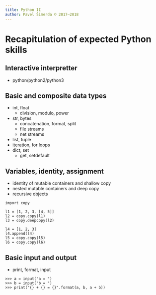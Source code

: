 ```yaml
---
title: Python II
author: Pavel Šimerda © 2017–2018
---
```


# Recapitulation of expected Python skills

## Interactive interpretter

  * python/python2/python3

## Basic and composite data types

  * int, float
      - division, modulo, power
  * str, bytes
      - concatenation, format, split
      - file streams
      - net streams
  * list, tuple
  * iteration, for loops
  * dict, set
      - get, setdefault


## Variables, identity, assignment

  * identity of mutable containers and shallow copy
  * nested mutable containers and deep copy
  * recursive objects

<!-- end of list -->

    import copy

    l1 = [1, 2, 3, [4, 5]]
    l2 = copy.copy(l1)
    l3 = copy.deepcopy(l2)

    l4 = [1, 2, 3]
    l4.append(l4)
    l5 = copy.copy(l5)
    l6 = copy.copy(l6)

## Basic input and output

  * print, format, input

<!-- end of list -->

    >>> a = input("a = ")
    >>> b = input("b = ")
    >>> print("{} + {} = {}".format(a, b, a + b))
